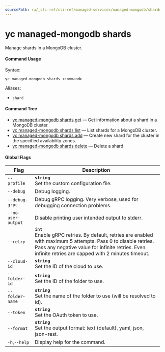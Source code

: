 ```yaml
---
sourcePath: ru/_cli-ref/cli-ref/managed-services/managed-mongodb/shards/index.md
---
```

# yc managed-mongodb shards

Manage shards in a MongoDB cluster.

#### Command Usage

Syntax: 

`yc managed-mongodb shards <command>`

Aliases: 

- `shard`

#### Command Tree

- [yc managed-mongodb shards get](get.md) — Get information about a shard in a MongoDB cluster.
- [yc managed-mongodb shards list](list.md) — List shards for a MongoDB cluster.
- [yc managed-mongodb shards add](add.md) — Create new shard for the cluster in the specified availability zones.
- [yc managed-mongodb shards delete](delete.md) — Delete a shard.

#### Global Flags

| Flag | Description |
|----|----|
|`--profile`|<b>`string`</b><br/>Set the custom configuration file.|
|`--debug`|Debug logging.|
|`--debug-grpc`|Debug gRPC logging. Very verbose, used for debugging connection problems.|
|`--no-user-output`|Disable printing user intended output to stderr.|
|`--retry`|<b>`int`</b><br/>Enable gRPC retries. By default, retries are enabled with maximum 5 attempts. Pass 0 to disable retries. Pass any negative value for infinite retries. Even infinite retries are capped with 2 minutes timeout.|
|`--cloud-id`|<b>`string`</b><br/>Set the ID of the cloud to use.|
|`--folder-id`|<b>`string`</b><br/>Set the ID of the folder to use.|
|`--folder-name`|<b>`string`</b><br/>Set the name of the folder to use (will be resolved to id).|
|`--token`|<b>`string`</b><br/>Set the OAuth token to use.|
|`--format`|<b>`string`</b><br/>Set the output format: text (default), yaml, json, json-rest.|
|`-h`,`--help`|Display help for the command.|
